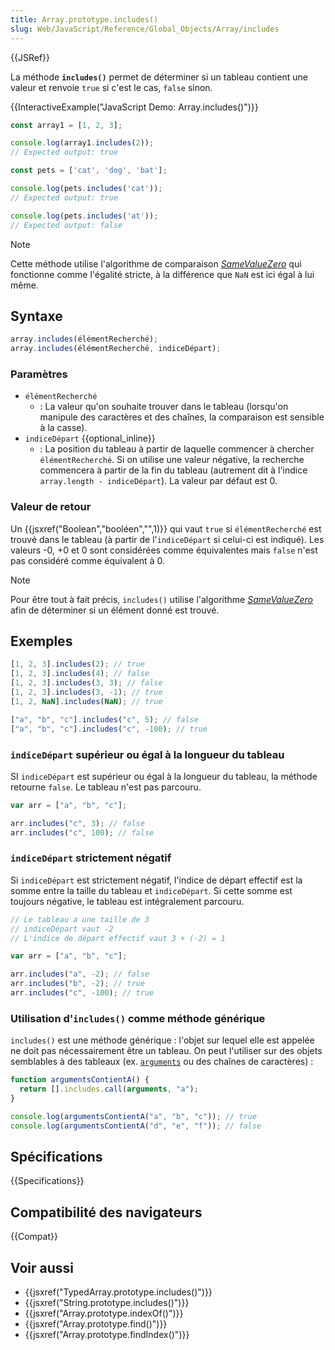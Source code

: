 ```yaml
---
title: Array.prototype.includes()
slug: Web/JavaScript/Reference/Global_Objects/Array/includes
---
```


{{JSRef}}

La méthode **`includes()`** permet de déterminer si un tableau contient une valeur et renvoie `true` si c'est le cas, `false` sinon.

{{InteractiveExample("JavaScript Demo: Array.includes()")}}

```js interactive-example
const array1 = [1, 2, 3];

console.log(array1.includes(2));
// Expected output: true

const pets = ['cat', 'dog', 'bat'];

console.log(pets.includes('cat'));
// Expected output: true

console.log(pets.includes('at'));
// Expected output: false
```

> [!NOTE]
> Cette méthode utilise l'algorithme de comparaison _[SameValueZero](/fr/docs/Web/JavaScript/Guide/Equality_comparisons_and_sameness#un_modèle_pour_mieux_comprendre)_ qui fonctionne comme l'égalité stricte, à la différence que `NaN` est ici égal à lui même.

## Syntaxe

```js
array.includes(élémentRecherché);
array.includes(élémentRecherché, indiceDépart);
```

### Paramètres

- `élémentRecherché`
  - : La valeur qu'on souhaite trouver dans le tableau (lorsqu'on manipule des caractères et des chaînes, la comparaison est sensible à la casse).
- `indiceDépart` {{optional_inline}}
  - : La position du tableau à partir de laquelle commencer à chercher `élémentRecherché`. Si on utilise une valeur négative, la recherche commencera à partir de la fin du tableau (autrement dit à l'indice `array.length - indiceDépart`). La valeur par défaut est 0.

### Valeur de retour

Un {{jsxref("Boolean","booléen","",1)}} qui vaut `true` si `élémentRecherché` est trouvé dans le tableau (à partir de l'`indiceDépart` si celui-ci est indiqué). Les valeurs -0, +0 et 0 sont considérées comme équivalentes mais `false` n'est pas considéré comme équivalent à 0.

> [!NOTE]
> Pour être tout à fait précis, `includes()` utilise l'algorithme _[SameValueZero](/fr/docs/Web/JavaScript/Guide/Equality_comparisons_and_sameness#un_modèle_pour_mieux_comprendre)_ afin de déterminer si un élément donné est trouvé.

## Exemples

```js
[1, 2, 3].includes(2); // true
[1, 2, 3].includes(4); // false
[1, 2, 3].includes(3, 3); // false
[1, 2, 3].includes(3, -1); // true
[1, 2, NaN].includes(NaN); // true

["a", "b", "c"].includes("c", 5); // false
["a", "b", "c"].includes("c", -100); // true
```

### `indiceDépart` supérieur ou égal à la longueur du tableau

SI `indiceDépart` est supérieur ou égal à la longueur du tableau, la méthode retourne `false`. Le tableau n'est pas parcouru.

```js
var arr = ["a", "b", "c"];

arr.includes("c", 3); // false
arr.includes("c", 100); // false
```

### `indiceDépart` strictement négatif

Si `indiceDépart` est strictement négatif, l'indice de départ effectif est la somme entre la taille du tableau et `indiceDépart`. Si cette somme est toujours négative, le tableau est intégralement parcouru.

```js
// Le tableau a une taille de 3
// indiceDépart vaut -2
// L'indice de départ effectif vaut 3 + (-2) = 1

var arr = ["a", "b", "c"];

arr.includes("a", -2); // false
arr.includes("b", -2); // true
arr.includes("c", -100); // true
```

### Utilisation d'`includes()` comme méthode générique

`includes()` est une méthode générique : l'objet sur lequel elle est appelée ne doit pas nécessairement être un tableau. On peut l'utiliser sur des objets semblables à des tableaux (ex. [`arguments`](/fr/docs/Web/JavaScript/Reference/Functions/arguments) ou des chaînes de caractères) :

```js
function argumentsContientA() {
  return [].includes.call(arguments, "a");
}

console.log(argumentsContientA("a", "b", "c")); // true
console.log(argumentsContientA("d", "e", "f")); // false
```

## Spécifications

{{Specifications}}

## Compatibilité des navigateurs

{{Compat}}

## Voir aussi

- {{jsxref("TypedArray.prototype.includes()")}}
- {{jsxref("String.prototype.includes()")}}
- {{jsxref("Array.prototype.indexOf()")}}
- {{jsxref("Array.prototype.find()")}}
- {{jsxref("Array.prototype.findIndex()")}}
